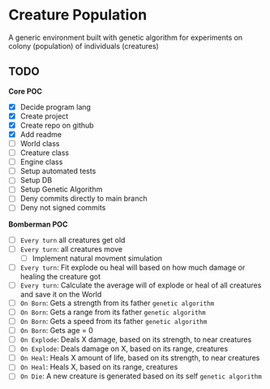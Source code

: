 # Creature Population
A generic environment built with genetic algorithm for experiments on colony (population) of individuals (creatures)

**TODO**
---

**Core POC**
* [x] Decide program lang
* [x] Create project
* [x] Create repo on github
* [x] Add readme
* [ ] World class
* [ ] Creature class
* [ ] Engine class
* [ ] Setup automated tests
* [ ] Setup DB
* [ ] Setup Genetic Algorithm
* [ ] Deny commits directly to main branch
* [ ] Deny not signed commits

**Bomberman POC**
* [ ] `Every turn` all creatures get old
* [ ] `Every turn`: all creatures move
  * [ ] Implement natural movment simulation
* [ ] `Every turn`: Fit explode ou heal will based on how much damage or healing the creature got
* [ ] `Every turn`: Calculate the average will of explode or heal of all creatures and save it on the World
* [ ] `On Born`: Gets a strength from its father `genetic algorithm`
* [ ] `On Born`: Gets a range from its father `genetic algorithm`
* [ ] `On Born`: Gets a speed from its father `genetic algorithm`
* [ ] `On Born`: Gets age = 0
* [ ] `On Explode`: Deals X damage, based on its strength, to near creatures
* [ ] `On Explode`: Deals damage on X, based on its range, creatures
* [ ] `On Heal`: Heals X amount of life, based on its strength, to near creatures
* [ ] `On Heal`: Heals X, based on its range, creatures
* [ ] `On Die`: A new creature is generated based on its self `genetic algorithm`
